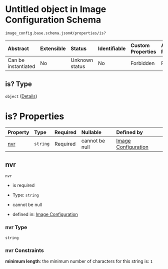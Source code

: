# Untitled object in Image Configuration Schema

```txt
image_config.base.schema.json#/properties/is?
```



| Abstract            | Extensible | Status         | Identifiable | Custom Properties | Additional Properties | Access Restrictions | Defined In                                                                                      |
| :------------------ | :--------- | :------------- | :----------- | :---------------- | :-------------------- | :------------------ | :---------------------------------------------------------------------------------------------- |
| Can be instantiated | No         | Unknown status | No           | Forbidden         | Forbidden             | none                | [image\_config.base.schema.json\*](../out/image_config.base.schema.json "open original schema") |

## is? Type

`object` ([Details](image_config-properties-is.md))

# is? Properties

| Property    | Type     | Required | Nullable       | Defined by                                                                                                                        |
| :---------- | :------- | :------- | :------------- | :-------------------------------------------------------------------------------------------------------------------------------- |
| [nvr](#nvr) | `string` | Required | cannot be null | [Image Configuration](image_config-properties-is-properties-nvr.md "image_config.base.schema.json#/properties/is/properties/nvr") |

## nvr



`nvr`

*   is required

*   Type: `string`

*   cannot be null

*   defined in: [Image Configuration](image_config-properties-is-properties-nvr.md "image_config.base.schema.json#/properties/is/properties/nvr")

### nvr Type

`string`

### nvr Constraints

**minimum length**: the minimum number of characters for this string is: `1`
